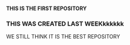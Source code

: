 #### THIS IS THE FIRST REPOSITORY
### THIS WAS CREATED LAST WEEKkkkkkk
 WE STILL THINK IT IS THE BEST REPOSITORY  
